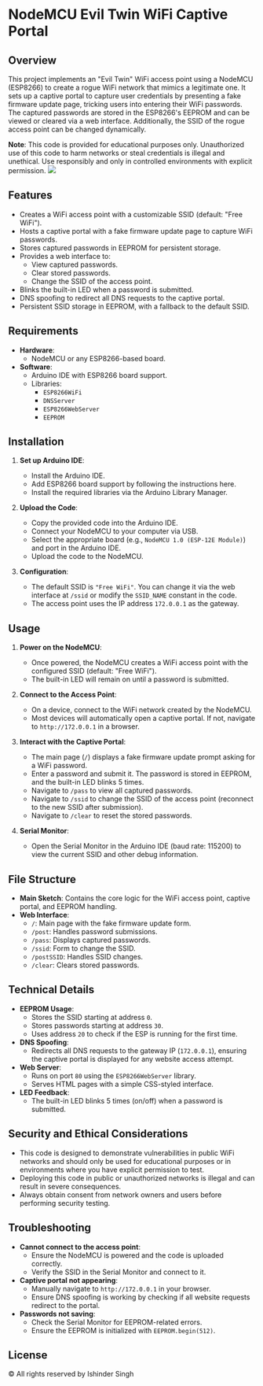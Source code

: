 # NodeMCU Evil Twin WiFi Captive Portal

## Overview

This project implements an "Evil Twin" WiFi access point using a NodeMCU (ESP8266) to create a rogue WiFi network that mimics a legitimate one. It sets up a captive portal to capture user credentials by presenting a fake firmware update page, tricking users into entering their WiFi passwords. The captured passwords are stored in the ESP8266's EEPROM and can be viewed or cleared via a web interface. Additionally, the SSID of the rogue access point can be changed dynamically.

**Note**: This code is provided for educational purposes only. Unauthorized use of this code to harm networks or steal credentials is illegal and unethical. Use responsibly and only in controlled environments with explicit permission.
![](https://galaxy.ai/_next/image?url=https%3A%2F%2Fimg.youtube.com%2Fvi%2FVeMaF27B0nA%2Fmaxresdefault.jpg&w=1920&q=75)
## Features

- Creates a WiFi access point with a customizable SSID (default: "Free WiFi").
- Hosts a captive portal with a fake firmware update page to capture WiFi passwords.
- Stores captured passwords in EEPROM for persistent storage.
- Provides a web interface to:
  - View captured passwords.
  - Clear stored passwords.
  - Change the SSID of the access point.
- Blinks the built-in LED when a password is submitted.
- DNS spoofing to redirect all DNS requests to the captive portal.
- Persistent SSID storage in EEPROM, with a fallback to the default SSID.

## Requirements

- **Hardware**:
  - NodeMCU or any ESP8266-based board.
- **Software**:
  - Arduino IDE with ESP8266 board support.
  - Libraries:
    - `ESP8266WiFi`
    - `DNSServer`
    - `ESP8266WebServer`
    - `EEPROM`

## Installation

1. **Set up Arduino IDE**:

   - Install the Arduino IDE.
   - Add ESP8266 board support by following the instructions here.
   - Install the required libraries via the Arduino Library Manager.

2. **Upload the Code**:

   - Copy the provided code into the Arduino IDE.
   - Connect your NodeMCU to your computer via USB.
   - Select the appropriate board (e.g., `NodeMCU 1.0 (ESP-12E Module)`) and port in the Arduino IDE.
   - Upload the code to the NodeMCU.

3. **Configuration**:

   - The default SSID is `"Free WiFi"`. You can change it via the web interface at `/ssid` or modify the `SSID_NAME` constant in the code.
   - The access point uses the IP address `172.0.0.1` as the gateway.

## Usage

1. **Power on the NodeMCU**:

   - Once powered, the NodeMCU creates a WiFi access point with the configured SSID (default: "Free WiFi").
   - The built-in LED will remain on until a password is submitted.

2. **Connect to the Access Point**:

   - On a device, connect to the WiFi network created by the NodeMCU.
   - Most devices will automatically open a captive portal. If not, navigate to `http://172.0.0.1` in a browser.

3. **Interact with the Captive Portal**:

   - The main page (`/`) displays a fake firmware update prompt asking for a WiFi password.
   - Enter a password and submit it. The password is stored in EEPROM, and the built-in LED blinks 5 times.
   - Navigate to `/pass` to view all captured passwords.
   - Navigate to `/ssid` to change the SSID of the access point (reconnect to the new SSID after submission).
   - Navigate to `/clear` to reset the stored passwords.

4. **Serial Monitor**:

   - Open the Serial Monitor in the Arduino IDE (baud rate: 115200) to view the current SSID and other debug information.

## File Structure

- **Main Sketch**: Contains the core logic for the WiFi access point, captive portal, and EEPROM handling.
- **Web Interface**:
  - `/`: Main page with the fake firmware update form.
  - `/post`: Handles password submissions.
  - `/pass`: Displays captured passwords.
  - `/ssid`: Form to change the SSID.
  - `/postSSID`: Handles SSID changes.
  - `/clear`: Clears stored passwords.

## Technical Details

- **EEPROM Usage**:
  - Stores the SSID starting at address `0`.
  - Stores passwords starting at address `30`.
  - Uses address `20` to check if the ESP is running for the first time.
- **DNS Spoofing**:
  - Redirects all DNS requests to the gateway IP (`172.0.0.1`), ensuring the captive portal is displayed for any website access attempt.
- **Web Server**:
  - Runs on port `80` using the `ESP8266WebServer` library.
  - Serves HTML pages with a simple CSS-styled interface.
- **LED Feedback**:
  - The built-in LED blinks 5 times (on/off) when a password is submitted.

## Security and Ethical Considerations

- This code is designed to demonstrate vulnerabilities in public WiFi networks and should only be used for educational purposes or in environments where you have explicit permission to test.
- Deploying this code in public or unauthorized networks is illegal and can result in severe consequences.
- Always obtain consent from network owners and users before performing security testing.

## Troubleshooting

- **Cannot connect to the access point**:
  - Ensure the NodeMCU is powered and the code is uploaded correctly.
  - Verify the SSID in the Serial Monitor and connect to it.
- **Captive portal not appearing**:
  - Manually navigate to `http://172.0.0.1` in your browser.
  - Ensure DNS spoofing is working by checking if all website requests redirect to the portal.
- **Passwords not saving**:
  - Check the Serial Monitor for EEPROM-related errors.
  - Ensure the EEPROM is initialized with `EEPROM.begin(512)`.

## License

© All rights reserved by Ishinder Singh
